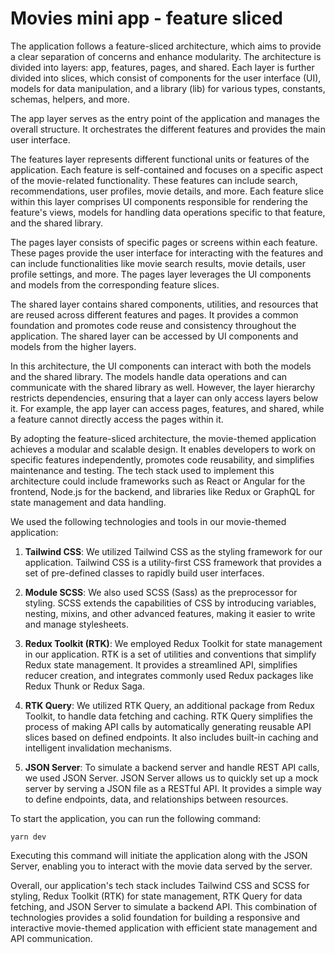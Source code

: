 

# Movies mini app - feature sliced

The application follows a feature-sliced architecture, which aims to provide a clear separation of concerns and enhance modularity. The architecture is divided into layers: app, features, pages, and shared. Each layer is further divided into slices, which consist of components for the user interface (UI), models for data manipulation, and a library (lib) for various types, constants, schemas, helpers, and more.

The app layer serves as the entry point of the application and manages the overall structure. It orchestrates the different features and provides the main user interface.

The features layer represents different functional units or features of the application. Each feature is self-contained and focuses on a specific aspect of the movie-related functionality. These features can include search, recommendations, user profiles, movie details, and more. Each feature slice within this layer comprises UI components responsible for rendering the feature's views, models for handling data operations specific to that feature, and the shared library.

The pages layer consists of specific pages or screens within each feature. These pages provide the user interface for interacting with the features and can include functionalities like movie search results, movie details, user profile settings, and more. The pages layer leverages the UI components and models from the corresponding feature slices.

The shared layer contains shared components, utilities, and resources that are reused across different features and pages. It provides a common foundation and promotes code reuse and consistency throughout the application. The shared layer can be accessed by UI components and models from the higher layers.

In this architecture, the UI components can interact with both the models and the shared library. The models handle data operations and can communicate with the shared library as well. However, the layer hierarchy restricts dependencies, ensuring that a layer can only access layers below it. For example, the app layer can access pages, features, and shared, while a feature cannot directly access the pages within it.

By adopting the feature-sliced architecture, the movie-themed application achieves a modular and scalable design. It enables developers to work on specific features independently, promotes code reusability, and simplifies maintenance and testing. The tech stack used to implement this architecture could include frameworks such as React or Angular for the frontend, Node.js for the backend, and libraries like Redux or GraphQL for state management and data handling.



We used the following technologies and tools in our movie-themed application:

1. **Tailwind CSS**: We utilized Tailwind CSS as the styling framework for our application. Tailwind CSS is a utility-first CSS framework that provides a set of pre-defined classes to rapidly build user interfaces.

2. **Module SCSS**: We also used SCSS (Sass) as the preprocessor for styling. SCSS extends the capabilities of CSS by introducing variables, nesting, mixins, and other advanced features, making it easier to write and manage stylesheets.

3. **Redux Toolkit (RTK)**: We employed Redux Toolkit for state management in our application. RTK is a set of utilities and conventions that simplify Redux state management. It provides a streamlined API, simplifies reducer creation, and integrates commonly used Redux packages like Redux Thunk or Redux Saga.

4. **RTK Query**: We utilized RTK Query, an additional package from Redux Toolkit, to handle data fetching and caching. RTK Query simplifies the process of making API calls by automatically generating reusable API slices based on defined endpoints. It also includes built-in caching and intelligent invalidation mechanisms.

5. **JSON Server**: To simulate a backend server and handle REST API calls, we used JSON Server. JSON Server allows us to quickly set up a mock server by serving a JSON file as a RESTful API. It provides a simple way to define endpoints, data, and relationships between resources.

To start the application, you can run the following command:

```
yarn dev
```

Executing this command will initiate the application along with the JSON Server, enabling you to interact with the movie data served by the server.

Overall, our application's tech stack includes Tailwind CSS and SCSS for styling, Redux Toolkit (RTK) for state management, RTK Query for data fetching, and JSON Server to simulate a backend API. This combination of technologies provides a solid foundation for building a responsive and interactive movie-themed application with efficient state management and API communication.